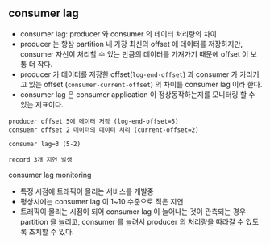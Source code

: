 ## consumer lag

- consumer lag: producer 와 consumer 의 데이터 처리량의 차이
- producer 는 항상 partition 내 가장 최신의 offset 에 데이터를 저장하지만, consumer 자신이 처리할 수 있는 만큼의 데이터를 가져가기 때문에 offset 이 보통 더 작다.
- producer 가 데이터를 저장한 offset(`log-end-offset`) 과 consumer 가 가리키고 있는 offset (`consumer-current-offset`) 의 차이를 consumer lag 이라 한다.
- consumer lag 은 consumer application 이 정상동작하는지를 모니터링 할 수 있는 지표이다.

```
producer offset 5에 데이터 저장 (log-end-offset=5)
consuemr offset 2 데이터의 데이터 처리 (current-offset=2)

consumer lag=3 (5-2)

record 3개 지연 발생
```

consumer lag monitoring
- 특정 시점에 트래픽이 몰리는 서비스를 개발중
- 평상시에는 consumer lag 이 1~10 수준으로 적은 지연
- 트래픽이 몰리는 시점이 되어 consumer lag 이 늘어나는 것이 관측되는 경우 partition 을 늘리고, consumer 를 늘려서 producer 의 처리량을 따라갈 수 있도록 조치할 수 있다.


